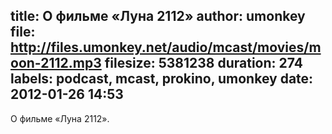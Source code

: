 title: О фильме «Луна 2112»
author: umonkey
file: http://files.umonkey.net/audio/mcast/movies/moon-2112.mp3
filesize: 5381238
duration: 274
labels: podcast, mcast, prokino, umonkey
date: 2012-01-26 14:53
---
О фильме «Луна 2112».
